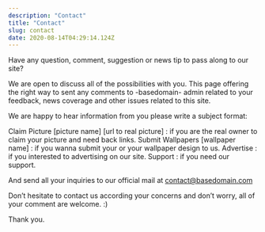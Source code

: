 ```yaml
---
description: "Contact"
title: "Contact"
slug: contact
date: 2020-08-14T04:29:14.124Z
---
```


Have any question, comment, suggestion or news tip to pass along to our site?

We are open to discuss all of the possibilities with you. This page offering the right way to sent any comments to -basedomain- admin related to your feedback, news coverage and other issues related to this site.

We are happy to hear information from you please write a subject format:

Claim Picture [picture name] [url to real picture] : if you are the real owner to claim your picture and need back links. Submit Wallpapers [wallpaper name] : if you wanna submit your or your wallpaper design to us. Advertise : if you interested to advertising on our site. Support : if you need our support.

And send all your inquiries to our official mail at contact@basedomain.com

Don’t hesitate to contact us according your concerns and don’t worry, all of your comment are welcome. :)

Thank you.